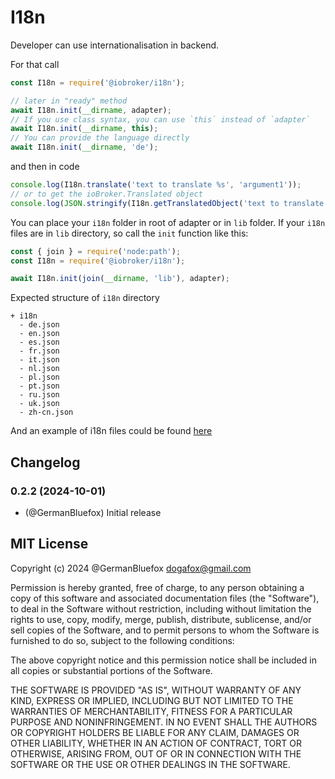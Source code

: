 # I18n

Developer can use internationalisation in backend.

For that call

```javascript
const I18n = require('@iobroker/i18n');

// later in "ready" method
await I18n.init(__dirname, adapter);
// If you use class syntax, you can use `this` instead of `adapter`
await I18n.init(__dirname, this);
// You can provide the language directly
await I18n.init(__dirname, 'de');
```

and then in code

```javascript
console.log(I18n.translate('text to translate %s', 'argument1'));
// or to get the ioBroker.Translated object
console.log(JSON.stringify(I18n.getTranslatedObject('text to translate %s and %s', 'argument1', 'argument2')));
```

You can place your `i18n` folder in root of adapter or in `lib` folder. If your `i18n` files are in `lib` directory, so call the `init` function like this:

```javascript
const { join } = require('node:path');
const I18n = require('@iobroker/i18n');

await I18n.init(join(__dirname, 'lib'), adapter);
```

Expected structure of `i18n` directory

```
+ i18n
  - de.json
  - en.json
  - es.json
  - fr.json
  - it.json
  - nl.json
  - pl.json
  - pt.json
  - ru.json
  - uk.json
  - zh-cn.json
```

And an example of i18n files could be found [here](test/i18n/de.json)

## Changelog

<!--
	Placeholder for the next version (at the beginning of the line):
	### **WORK IN PROGRESS**
-->
### 0.2.2 (2024-10-01)

-   (@GermanBluefox) Initial release

## MIT License

Copyright (c) 2024 @GermanBluefox <dogafox@gmail.com>

Permission is hereby granted, free of charge, to any person obtaining a copy
of this software and associated documentation files (the "Software"), to deal
in the Software without restriction, including without limitation the rights
to use, copy, modify, merge, publish, distribute, sublicense, and/or sell
copies of the Software, and to permit persons to whom the Software is
furnished to do so, subject to the following conditions:

The above copyright notice and this permission notice shall be included in all
copies or substantial portions of the Software.

THE SOFTWARE IS PROVIDED "AS IS", WITHOUT WARRANTY OF ANY KIND, EXPRESS OR
IMPLIED, INCLUDING BUT NOT LIMITED TO THE WARRANTIES OF MERCHANTABILITY,
FITNESS FOR A PARTICULAR PURPOSE AND NONINFRINGEMENT. IN NO EVENT SHALL THE
AUTHORS OR COPYRIGHT HOLDERS BE LIABLE FOR ANY CLAIM, DAMAGES OR OTHER
LIABILITY, WHETHER IN AN ACTION OF CONTRACT, TORT OR OTHERWISE, ARISING FROM,
OUT OF OR IN CONNECTION WITH THE SOFTWARE OR THE USE OR OTHER DEALINGS IN THE
SOFTWARE.
